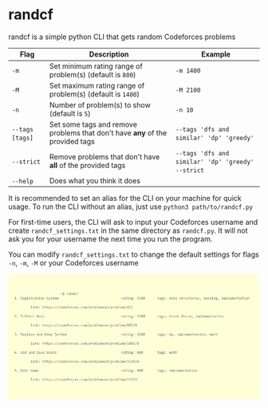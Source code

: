 # randcf

randcf is a simple python CLI that gets random Codeforces problems

| Flag | Description | Example |
| --- | --- | --- |
| `-m` | Set minimum rating range of problem(s) (default is `800`) | `-m 1400` |
| `-M` | Set maximum rating range of problem(s) (default is `1400`) | `-M 2100` |
| `-n` | Number of problem(s) to show (default is `5`) | `-n 10` |
| `--tags [tags]` | Set some tags and remove problems that don't have **any** of the provided tags | `--tags 'dfs and similar' 'dp' 'greedy'` |
| `--strict` | Remove problems that don't have **all** of the provided tags | `--tags 'dfs and similar' 'dp' 'greedy' --strict` |
| `--help` | Does what you think it does | |

It is recommended to set an alias for the CLI on your machine for quick usage. To run the CLI without an alias, just use `python3 path/to/randcf.py`

For first-time users, the CLI will ask to input your Codeforces username and create `randcf_settings.txt` in the same directory as `randcf.py`. It will not ask you for your username the next time you run the program.

You can modify `randcf_settings.txt` to change the default settings for flags `-n`, `-m`, `-M` or your Codeforces username

<p align="center">
  <img src="/assets/example.png">
</p>
